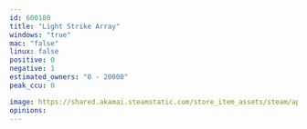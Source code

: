 ```yaml
---
id: 600180
title: "Light Strike Array"
windows: "true"
mac: "false"
linux: false
positive: 0
negative: 1
estimated_owners: "0 - 20000"
peak_ccu: 0

image: https://shared.akamai.steamstatic.com/store_item_assets/steam/apps/600180/header.jpg?t=1523120331
opinions:
---
```

